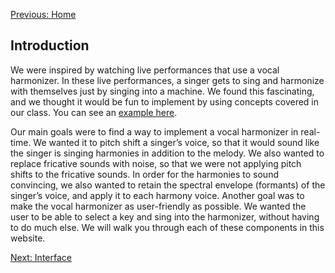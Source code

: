 [Previous: Home](./index.md)


## Introduction
We were inspired by watching live performances that use a vocal harmonizer. In these live performances, a singer gets to sing and harmonize with themselves just by singing into a machine. We found this fascinating, and we thought it would be fun to implement by using concepts covered in our class. You can see an [example here](https://youtu.be/sd7GLvMYSHI?t=31s).

Our main goals were to find a way to implement a vocal harmonizer in real-time. We wanted it to pitch shift a singer’s voice, so that it would sound like the singer is singing harmonies in addition to the melody. We also wanted to replace fricative sounds with noise, so that we were not applying pitch shifts to the fricative sounds. In order for the harmonies to sound convincing, we also wanted to retain the spectral envelope (formants) of the singer’s voice, and apply it to each harmony voice. Another goal was to make the vocal harmonizer as user-friendly as possible. We wanted the user to be able to select a key and sing into the harmonizer, without having to do much else. We will walk you through each of these components in this website.


[Next: Interface](./interface.md)
